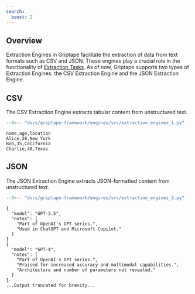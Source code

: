 ```yaml
---
search:
  boost: 2 
---
```


## Overview
Extraction Engines in Griptape facilitate the extraction of data from text formats such as CSV and JSON.
These engines play a crucial role in the functionality of [Extraction Tasks](../../griptape-framework/structures/tasks.md).
As of now, Griptape supports two types of Extraction Engines: the CSV Extraction Engine and the JSON Extraction Engine.

## CSV

The CSV Extraction Engine extracts tabular content from unstructured text.

```python
--8<-- "docs/griptape-framework/engines/src/extraction_engines_1.py"
```
```
name,age,location
Alice,28,New York
Bob,35,California
Charlie,40,Texas
```

## JSON

The JSON Extraction Engine extracts JSON-formatted content from unstructured text. 


```python
--8<-- "docs/griptape-framework/engines/src/extraction_engines_2.py"
```
```
{
  "model": "GPT-3.5",
  "notes": [
    "Part of OpenAI's GPT series.",
    "Used in ChatGPT and Microsoft Copilot."
  ]
}
{
  "model": "GPT-4",
  "notes": [
    "Part of OpenAI's GPT series.",
    "Praised for increased accuracy and multimodal capabilities.",
    "Architecture and number of parameters not revealed."
  ]
}
...Output truncated for brevity...
```
